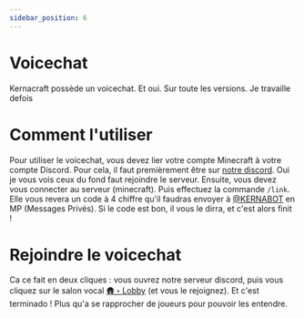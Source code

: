```yaml
---
sidebar_position: 6
---
```


# Voicechat
Kernacraft possède un voicechat. Et oui. Sur toute les versions. Je travaille defois

# Comment l'utiliser
Pour utiliser le voicechat, vous devez lier votre compte Minecraft à votre compte Discord. Pour cela, il faut premièrement être sur [notre discord](https://dsc.gg/kernacraft). Oui je vous vois ceux du fond faut rejoindre le serveur.
Ensuite, vous devez vous connecter au serveur (minecraft). Puis effectuez la commande `/link`. Elle vous revera un code à 4 chiffre qu'il faudras envoyer à [@KERNABOT](https://discord.com/channels/@me/1193598344333897738) en MP (Messages Privés). Si le code est bon, il vous le dirra, et c'est alors finit !


# Rejoindre le voicechat
Ca ce fait en deux cliques : vous ouvrez notre serveur discord, puis vous cliquez sur le salon vocal [🛖・Lobby](https://discord.com/channels/1040976548821475339/1167741660067803217) (et vous le rejoignez). Et c'est terminado ! Plus qu'a se rapprocher de joueurs pour pouvoir les entendre.
